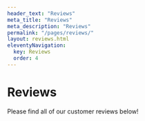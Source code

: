 ```yaml
---
header_text: "Reviews"
meta_title: "Reviews"
meta_description: "Reviews"
permalink: "/pages/reviews/"
layout: reviews.html
eleventyNavigation:
  key: Reviews
  order: 4
---
```


# Reviews

Please find all of our customer reviews below!
